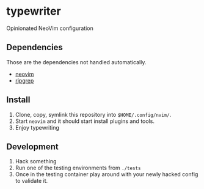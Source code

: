 # typewriter

Opinionated NeoVim configuration

## Dependencies

Those are the dependencies not handled automatically.

- [neovim](https://github.com/neovim/neovim)
- [ripgrep](https://github.com/BurntSushi/ripgrep)

## Install

1. Clone, copy, symlink this repository into `$HOME/.config/nvim/`.
2. Start `neovim` and it should start install plugins and tools.
3. Enjoy typewriting

## Development

1. Hack something
2. Run one of the testing environments from `./tests`
3. Once in the testing container play around with your newly hacked config to
   validate it.
